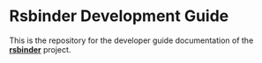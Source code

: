 # Rsbinder Development Guide
This is the repository for the developer guide documentation of the **[rsbinder]** project.

[rsbinder]: https://github.com/hiking90/rsbinder

